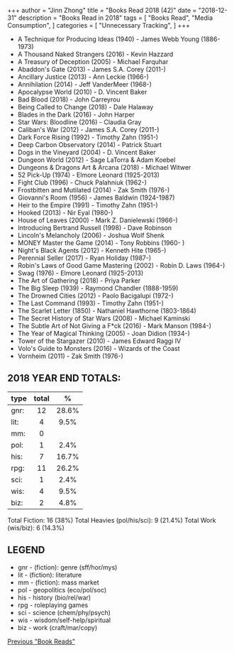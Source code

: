 +++ 
author = "Jinn Zhong" 
title = "Books Read 2018 (42)" 
date = "2018-12-31" 
description = "Books Read in 2018"
tags = [
    "Books Read",
    "Media Consumption",
]
categories = [
    "Unnecessary Tracking",
]
+++

* A Technique for Producing Ideas (1940) - James Webb Young (1886-1973)
* A Thousand Naked Strangers (2016) - Kevin Hazzard
* A Treasury of Deception (2005) - Michael Farquhar
* Abaddon's Gate (2013) - James S.A. Corey (2011-)
* Ancillary Justice (2013) - Ann Leckie (1966-)
* Annihilation (2014) - Jeff VanderMeer (1968-)
* Apocalypse World (2010) - D. Vincent Baker
* Bad Blood (2018) - John Carreyrou
* Being Called to Change (2018) - Dale Halaway
* Blades in the Dark (2016) - John Harper
* Star Wars: Bloodline (2016) - Claudia Gray
* Caliban's War (2012) - James S.A. Corey (2011-)
* Dark Force Rising (1992) - Timothy Zahn (1951-)
* Deep Carbon Observatory (2014) - Patrick Stuart
* Dogs in the Vineyard (2004) - D. Vincent Baker
* Dungeon World (2012) - Sage LaTorra & Adam Koebel
* Dungeons & Dragons Art & Arcana (2018) - Michael Witwer
* 52 Pick-Up (1974) - Elmore Leonard (1925-2013)
* Fight Club (1996) - Chuck Palahniuk (1962-)
* Frostbitten and Mutilated (2014) - Zak Smith (1976-)
* Giovanni's Room (1956) - James Baldwin (1924-1987)
* Heir to the Empire (1991) - Timothy Zahn (1951-)
* Hooked (2013) - Nir Eyal (1980-)
* House of Leaves (2000) - Mark Z. Danielewski (1966-)
* Introducing Bertrand Russell (1998) - Dave Robinson
* Lincoln's Melancholy (2006) - Joshua Wolf Shenk
* MONEY Master the Game (2014) - Tony Robbins (1960- )
* Night's Black Agents (2012) - Kenneth Hite (1965-)
* Perennial Seller (2017) - Ryan Holiday (1987-)
* Robin's Laws of Good Game Mastering (2002) - Robin D. Laws (1964-)
* Swag (1976) - Elmore Leonard (1925-2013)
* The Art of Gathering (2018) - Priya Parker
* The Big Sleep (1939) - Raymond Chandler (1888-1959)
* The Drowned Cities (2012) - Paolo Bacigalupi (1972-)
* The Last Command (1993) - Timothy Zahn (1951-)
* The Scarlet Letter (1850) - Nathaniel Hawthorne (1803-1864)
* The Secret History of Star Wars (2008) - Michael Kaminski
* The Subtle Art of Not Giving a F*ck (2016) - Mark Manson (1984-)
* The Year of Magical Thinking (2005) - Joan Didion (1934-)
* Tower of the Stargazer (2010) - James Edward Raggi IV
* Volo's Guide to Monsters (2016) - Wizards of the Coast
* Vornheim (2011) - Zak Smith (1976-)

## 2018 YEAR END TOTALS:

|type|total|%|
|---|:---:|:---:|
|gnr:| 12| 28.6% |
|lit:| 4| 9.5% |
|mm:| 0| |
|pol:| 1| 2.4% |
|his:| 7| 16.7% |
|rpg:| 11| 26.2% |
|sci:| 1| 2.4% |
|wis:| 4| 9.5% |
|biz:| 2| 4.8% |

Total Fiction: 16 (38%)
Total Heavies (pol/his/sci): 9 (21.4%)
Total Work (wis/biz): 6 (14.3%)

## LEGEND
* gnr - (fiction): genre (sff/hor/mys)
* lit - (fiction): literature
* mm - (fiction): mass market
* pol - geopolitics (eco/pol/soc)
* his - history (bio/rel/war)
* rpg - roleplaying games
* sci - science (chem/phy/psych)
* wis - wisdom/self-help/spiritual
* biz - work (craft/mar/copy)

[Previous "Book Reads"](https://journal.jinnzhong.com/tags/books-read/)
